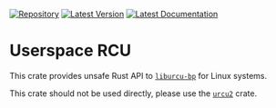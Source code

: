 [![Repository](https://img.shields.io/badge/Repository-Gitlab-blue?style=for-the-badge&logo=gitlab
)](https://gitlab.com/gabrielpolloguilbert/urcu)
[![Latest Version](https://img.shields.io/crates/v/urcu2-bp-sys?style=for-the-badge&logo=rust)](https://crates.io/crates/urcu2-bp-sys)
[![Latest Documentation](https://img.shields.io/docsrs/urcu2-bp-sys?style=for-the-badge&logo=rust)](https://docs.rs/urcu2-bp-sys/latest/urcu_bp_sys/)

# Userspace RCU

This crate provides unsafe Rust API to [`liburcu-bp`][liburcu] for Linux systems.

This crate should not be used directly, please use the [`urcu2`] crate.

[liburcu]: https://liburcu.org/
[`urcu2`]: https://crates.io/crates/urcu2